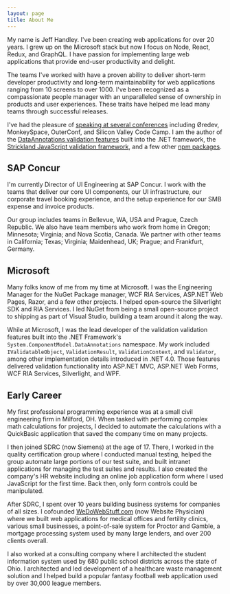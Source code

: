 ```yaml
---
layout: page
title: About Me
---
```


My name is Jeff Handley. I've been creating web applications for over 20 years. I grew up on the Microsoft stack but now I focus on Node, React, Redux, and GraphQL. I have passion for implementing large web applications that provide end-user productivity and delight.

The teams I've worked with have a proven ability to deliver short-term developer productivity and long-term maintainability for web applications ranging from 10 screens to over 1000. I've been recognized as a compassionate people manager with an unparalleled sense of ownership in products and user experiences. These traits have helped me lead many teams through successful releases.

I've had the pleasure of [speaking at several conferences](conferences) including Øredev, MonkeySpace, OuterConf, and Silicon Valley Code Camp. I am the author of the [DataAnnotations validation features](https://msdn.microsoft.com/en-us/library/system.componentmodel.dataannotations.validator) built into the .NET framework, the [Strickland JavaScript validation framework](https://strickland.io), and a few other [npm packages](https://www.npmjs.com/~jeffhandley).

## SAP Concur

I'm currently Director of UI Engineering at SAP Concur. I work with the teams that deliver our core UI components, our UI infrastructure, our corporate travel booking experience, and the setup experience for our SMB expense and invoice products.

Our group includes teams in Bellevue, WA, USA and Prague, Czech Republic. We also have team members who work from home in Oregon; Minnesota; Virginia; and Nova Scotia, Canada. We partner with other teams in California; Texas; Virginia; Maidenhead, UK; Prague; and Frankfurt, Germany.

## Microsoft

Many folks know of me from my time at Microsoft. I was the Engineering Manager for the NuGet Package manager, WCF RIA Services, ASP.NET Web Pages, Razor, and a few other projects. I helped open-source the Silverlight SDK and RIA Services. I led NuGet from being a small open-source project to shipping as part of Visual Studio, building a team around it along the way.

While at Microsoft, I was the lead developer of the validation validation features built into the .NET Framework's `System.ComponentModel.DataAnnotations` namespace. My work included `IValidatableObject`, `ValidationResult`, `ValidationContext`, and `Validator`, among other implementation details introduced in .NET 4.0. Those features delivered validation functionality into ASP.NET MVC, ASP.NET Web Forms, WCF RIA Services, Silverlight, and WPF.

## Early Career

My first professional programming experience was at a small civil engineering firm in Milford, OH. When tasked with performing complex math calculations for projects, I decided to automate the calculations with a QuickBasic application that saved the company time on many projects.

I then joined SDRC (now Siemens) at the age of 17. There, I worked in the quality certification group where I conducted manual testing, helped the group automate large portions of our test suite, and built intranet applications for managing the test suites and results. I also created the company's HR website including an online job application form where I used JavaScript for the first time. Back then, only form controls could be manipulated.

After SDRC, I spent over 10 years building business systems for companies of all sizes. I cofounded [WeDoWebStuff.com](http://www.wedowebstuff.com) (now Website Physician) where we built web applications for medical offices and fertility clinics, various small businesses, a point-of-sale system for Proctor and Gamble, a mortgage processing system used by many large lenders, and over 200 clients overall.

I also worked at a consulting company where I architected the student information system used by 680 public school districts across the state of Ohio. I architected and led development of a healthcare waste management solution and I helped build a popular fantasy football web application used by over 30,000 league members.
